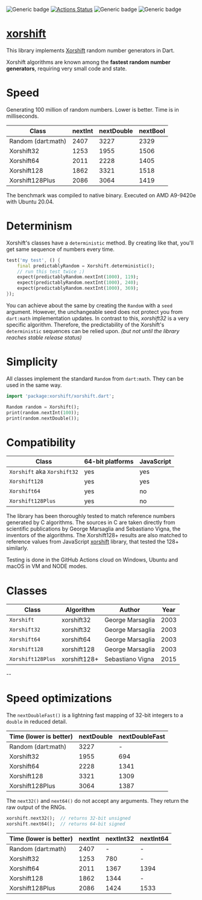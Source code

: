 ![Generic badge](https://img.shields.io/badge/status-draft-red.svg)
[![Actions Status](https://github.com/rtmigo/xorshift/workflows/unittest/badge.svg?branch=master)](https://github.com/rtmigo/xorshift/actions)
![Generic badge](https://img.shields.io/badge/tested_on-Windows_|_MacOS_|_Ubuntu-blue.svg)
![Generic badge](https://img.shields.io/badge/tested_on-VM_|_JS-blue.svg)

# [xorshift](https://github.com/rtmigo/xorshift)

This library implements [Xorshift](https://en.wikipedia.org/wiki/Xorshift) random number generators
in Dart.

Xorshift algorithms are known among the **fastest random number generators**, requiring very small
code and state.

# Speed

Generating 100 million of random numbers. Lower is better. Time is in milliseconds.

| Class              | nextInt | nextDouble | nextBool |
|--------------------|---------|------------|----------|
| Random (dart:math) |  2407   |    3227    |   2329   |
| Xorshift32         |  1253   |    1955    |   1506   |
| Xorshift64         |  2011   |    2228    |   1405   |
| Xorshift128        |  1862   |    3321    |   1518   |
| Xorshift128Plus    |  2086   |    3064    |   1419   |

The benchmark was compiled to native binary. Executed on AMD A9-9420e with Ubuntu 20.04.

# Determinism

Xorshift's classes have a `deterministic` method. By creating like that, you'll get same 
sequence of numbers every time.

``` dart
test('my test', () {
    final predictablyRandom = Xorshift.deterministic();
    // run this test twice ;)
    expect(predictablyRandom.nextInt(1000), 119);
    expect(predictablyRandom.nextInt(1000), 240);
    expect(predictablyRandom.nextInt(1000), 369);    
});    
```

You can achieve about the same by creating the `Random` with a `seed` argument. However, the unchangeable
seed does not protect you from `dart:math` implementation updates. In contrast to this,
*xorshift32* is a very specific algorithm. Therefore, the predictability of the
Xorshift's `deterministic`
sequences can be relied upon. *(but not until the library reaches stable release status)*

# Simplicity

All classes implement the standard `Random` from `dart:math`. They can be used in the same way.

``` dart
import 'package:xorshift/xorshift.dart';

Random random = Xorshift();
print(random.nextInt(100));
print(random.nextDouble());
```

# Compatibility

| Class                            | 64-bit platforms | JavaScript |
|----------------------------------|------------------|------------|
| `Xorshift` aka `Xorshift32`      | yes              | yes        |
| `Xorshift128`                    | yes              | yes        |
| `Xorshift64`                     | yes              | no         |
| `Xorshift128Plus`                | yes              | no         |

The library has been thoroughly tested to match reference numbers generated by C algorithms. The
sources in C are taken directly from scientific publications by George Marsaglia and Sebastiano
Vigna, the inventors of the algorithms. The Xorshift128+ results are also matched to reference
values from JavaScript [xorshift](https://github.com/AndreasMadsen/xorshift) library, that tested
the 128+ similarly.

Testing is done in the GitHub Actions cloud on Windows, Ubuntu and macOS in VM and NODE modes.
 
# Classes

| Class             | Algorithm    | Author           | Year |
|-------------------|--------------|------------------|------|
| `Xorshift`        | xorshift32   | George Marsaglia | 2003 |
| `Xorshift32`      | xorshift32   | George Marsaglia | 2003 |
| `Xorshift64`      | xorshift64   | George Marsaglia | 2003 |
| `Xorshift128`     | xorshift128  | George Marsaglia | 2003 |
| `Xorshift128Plus` | xorshift128+ | Sebastiano Vigna | 2015 |

--

# Speed optimizations

The `nextDoubleFast()` is a lightning fast mapping of 32-bit integers to a `double` in reduced detail.

| Time (lower is better)              | nextDouble | nextDoubleFast |
|--------------------|------------|----------------|
| Random (dart:math) |    3227    |       -        |
| Xorshift32         |    1955    |      694       |
| Xorshift64         |    2228    |      1341      |
| Xorshift128        |    3321    |      1309      |
| Xorshift128Plus    |    3064    |      1387      |

The `next32()` and `next64()` do not accept any arguments. They return the raw output of the RNGs.

``` dart 
xorshift.next32();  // returns 32-bit unsigned 
xorshift.next64();  // returns 64-bit signed
```

| Time (lower is better) | nextInt | nextInt32 | nextInt64 |
|--------------------|---------|-----------|-----------|
| Random (dart:math) |  2407   |     -     |     -     |
| Xorshift32         |  1253   |    780    |     -     |
| Xorshift64         |  2011   |   1367    |   1394    |
| Xorshift128        |  1862   |   1344    |     -     |
| Xorshift128Plus    |  2086   |   1424    |   1533    |
